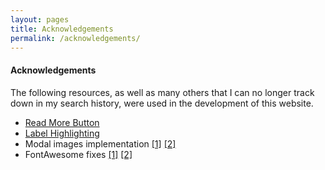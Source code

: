 ```yaml
---
layout: pages
title: Acknowledgements
permalink: /acknowledgements/
---
```


#### Acknowledgements
The following resources, as well as many others that I can no longer track down in my search history, were used in the development of this website.
<ul class="body">
  <li><a href="https://jonnylangefeld.com/blog/how-to-add-a-read-more-button-that-doesnt-suck-to-your-jekyll-blog" target="_blank">Read More Button</a></li>
  <li><a href="https://stackoverflow.com/questions/3359390/how-can-i-activate-a-css-style-for-a-label-when-hovering-over-the-associated-che" target="_blank">Label Highlighting</a></li>
  <li>Modal images implementation <a href="https://www.w3schools.com/howto/howto_css_modal_images.asp" target="_blank">[1]</a> <a href="https://stackoverflow.com/questions/47798971/several-modal-images-on-page" target="_blank">[2]</a></li>
  <li>FontAwesome fixes <a href="https://stackoverflow.com/questions/48392395/font-awesome-5-icons-not-working-on-bootstrap-4" target="_blank">[1]</a> <a href="https://stackoverflow.com/questions/24922833/fontawesome-icons-are-not-showing-why" target="_blank">[2]</a></li>
</ul>
